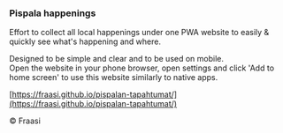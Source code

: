 ### Pispala happenings

Effort to collect all local happenings under one PWA website to easily & quickly see what's happening and where.

Designed to be simple and clear and to be used on mobile.  
Open the website in your phone browser, open settings and click 'Add to home screen' to use this website similarly to native apps.

[https://fraasi.github.io/pispalan-tapahtumat/](https://fraasi.github.io/pispalan-tapahtumat/)

&copy; Fraasi
